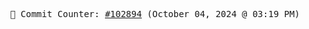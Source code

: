 <p align="center">
    <samp>
        📮 Commit Counter: <a href="https://github.com/Javascript-void0/Javascript-void0/commits/main">#102894</a> (October 04, 2024 @ 03:19 PM)
    </samp>
</p>